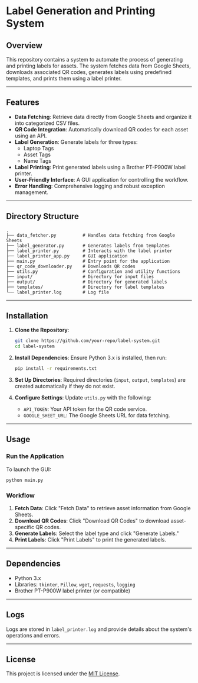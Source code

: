 # Label Generation and Printing System

## Overview
This repository contains a system to automate the process of generating and printing labels for assets. The system fetches data from Google Sheets, downloads associated QR codes, generates labels using predefined templates, and prints them using a label printer.

---

## Features

- **Data Fetching**: Retrieve data directly from Google Sheets and organize it into categorized CSV files.
- **QR Code Integration**: Automatically download QR codes for each asset using an API.
- **Label Generation**: Generate labels for three types:
  - Laptop Tags
  - Asset Tags
  - Name Tags
- **Label Printing**: Print generated labels using a Brother PT-P900W label printer.
- **User-Friendly Interface**: A GUI application for controlling the workflow.
- **Error Handling**: Comprehensive logging and robust exception management.

---

## Directory Structure
```
.
├── data_fetcher.py          # Handles data fetching from Google Sheets
├── label_generator.py       # Generates labels from templates
├── label_printer.py         # Interacts with the label printer
├── label_printer_app.py     # GUI application
├── main.py                  # Entry point for the application
├── qr_code_downloader.py    # Downloads QR codes
├── utils.py                 # Configuration and utility functions
├── input/                   # Directory for input files
├── output/                  # Directory for generated labels
├── templates/               # Directory for label templates
└── label_printer.log        # Log file
```

---

## Installation

1. **Clone the Repository**:
   ```bash
   git clone https://github.com/your-repo/label-system.git
   cd label-system
   ```

2. **Install Dependencies**:
   Ensure Python 3.x is installed, then run:
   ```bash
   pip install -r requirements.txt
   ```

3. **Set Up Directories**:
   Required directories (`input`, `output`, `templates`) are created automatically if they do not exist.

4. **Configure Settings**:
   Update `utils.py` with the following:
   - `API_TOKEN`: Your API token for the QR code service.
   - `GOOGLE_SHEET_URL`: The Google Sheets URL for data fetching.

---

## Usage

### Run the Application
To launch the GUI:
```bash
python main.py
```

### Workflow
1. **Fetch Data**: Click "Fetch Data" to retrieve asset information from Google Sheets.
2. **Download QR Codes**: Click "Download QR Codes" to download asset-specific QR codes.
3. **Generate Labels**: Select the label type and click "Generate Labels."
4. **Print Labels**: Click "Print Labels" to print the generated labels.

---

## Dependencies

- Python 3.x
- Libraries: `tkinter`, `Pillow`, `wget`, `requests`, `logging`
- Brother PT-P900W label printer (or compatible)

---

## Logs
Logs are stored in `label_printer.log` and provide details about the system's operations and errors.

---

## License
This project is licensed under the [MIT License](LICENSE).


